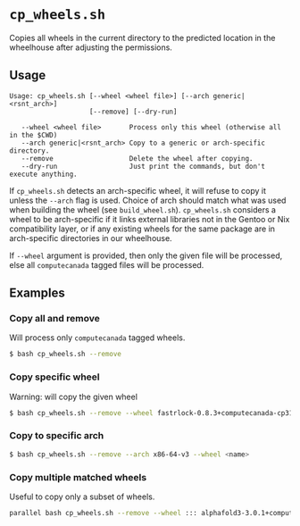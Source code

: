 # `cp_wheels.sh`

Copies all wheels in the current directory to the predicted location in the wheelhouse
after adjusting the permissions. 

## Usage
```
Usage: cp_wheels.sh [--wheel <wheel file>] [--arch generic|<rsnt_arch>]
                    [--remove] [--dry-run]

   --wheel <wheel file>       Process only this wheel (otherwise all in the $CWD)
   --arch generic|<rsnt_arch> Copy to a generic or arch-specific directory.
   --remove                   Delete the wheel after copying.
   --dry-run                  Just print the commands, but don't execute anything.
```

If `cp_wheels.sh` detects an arch-specific wheel, it will refuse to copy it
unless the `--arch` flag is used. Choice of arch should match what was used
when building the wheel (see `build_wheel.sh`). `cp_wheels.sh` considers a
wheel to be arch-specific if it links external libraries not in the Gentoo or
Nix compatibility layer, or if any existing wheels for the same package are in
arch-specific directories in our wheelhouse.

If `--wheel` argument is provided, then only the given file will be processed, else
all `computecanada` tagged files will be processed.

## Examples
### Copy all and remove
Will process only `computecanada` tagged wheels.
```bash
$ bash cp_wheels.sh --remove
```

### Copy specific wheel
Warning: will copy the given wheel
```bash
$ bash cp_wheels.sh --remove --wheel fastrlock-0.8.3+computecanada-cp313-cp313-linux_x86_64.whl
```

### Copy to specific arch
```bash
$ bash cp_wheels.sh --remove --arch x86-64-v3 --wheel <name>
```

### Copy multiple matched wheels
Useful to copy only a subset of wheels.
```bash
parallel bash cp_wheels.sh --remove --wheel ::: alphafold3-3.0.1+computecanada-cp31* numpy-*.whl
```
